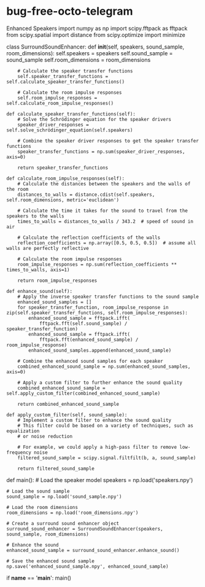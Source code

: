 # bug-free-octo-telegram
Enhanced Speakers
import numpy as np
import scipy.fftpack as fftpack
from scipy.spatial import distance
from scipy.optimize import minimize

class SurroundSoundEnhancer:
    def __init__(self, speakers, sound_sample, room_dimensions):
        self.speakers = speakers
        self.sound_sample = sound_sample
        self.room_dimensions = room_dimensions

        # Calculate the speaker transfer functions
        self.speaker_transfer_functions = self.calculate_speaker_transfer_functions()

        # Calculate the room impulse responses
        self.room_impulse_responses = self.calculate_room_impulse_responses()

    def calculate_speaker_transfer_functions(self):
        # Solve the Schrödinger equation for the speaker drivers
        speaker_driver_responses = self.solve_schrödinger_equation(self.speakers)

        # Combine the speaker driver responses to get the speaker transfer functions
        speaker_transfer_functions = np.sum(speaker_driver_responses, axis=0)

        return speaker_transfer_functions

    def calculate_room_impulse_responses(self):
        # Calculate the distances between the speakers and the walls of the room
        distances_to_walls = distance.cdist(self.speakers, self.room_dimensions, metric='euclidean')

        # Calculate the time it takes for the sound to travel from the speakers to the walls
        times_to_walls = distances_to_walls / 343.2  # speed of sound in air

        # Calculate the reflection coefficients of the walls
        reflection_coefficients = np.array([0.5, 0.5, 0.5])  # assume all walls are perfectly reflective

        # Calculate the room impulse responses
        room_impulse_responses = np.sum(reflection_coefficients ** times_to_walls, axis=1)

        return room_impulse_responses

    def enhance_sound(self):
        # Apply the inverse speaker transfer functions to the sound sample
        enhanced_sound_samples = []
        for speaker_transfer_function, room_impulse_response in zip(self.speaker_transfer_functions, self.room_impulse_responses):
            enhanced_sound_sample = fftpack.ifft(
                fftpack.fft(self.sound_sample) / speaker_transfer_function)
            enhanced_sound_sample = fftpack.ifft(
                fftpack.fft(enhanced_sound_sample) / room_impulse_response)
            enhanced_sound_samples.append(enhanced_sound_sample)

        # Combine the enhanced sound samples for each speaker
        combined_enhanced_sound_sample = np.sum(enhanced_sound_samples, axis=0)

        # Apply a custom filter to further enhance the sound quality
        combined_enhanced_sound_sample = self.apply_custom_filter(combined_enhanced_sound_sample)

        return combined_enhanced_sound_sample

    def apply_custom_filter(self, sound_sample):
        # Implement a custom filter to enhance the sound quality
        # This filter could be based on a variety of techniques, such as equalization
        # or noise reduction

        # For example, we could apply a high-pass filter to remove low-frequency noise
        filtered_sound_sample = scipy.signal.filtfilt(b, a, sound_sample)

        return filtered_sound_sample

def main():
    # Load the speaker model
    speakers = np.load('speakers.npy')

    # Load the sound sample
    sound_sample = np.load('sound_sample.npy')

    # Load the room dimensions
    room_dimensions = np.load('room_dimensions.npy')

    # Create a surround sound enhancer object
    surround_sound_enhancer = SurroundSoundEnhancer(speakers, sound_sample, room_dimensions)

    # Enhance the sound
    enhanced_sound_sample = surround_sound_enhancer.enhance_sound()

    # Save the enhanced sound sample
    np.save('enhanced_sound_sample.npy', enhanced_sound_sample)

if __name__ == '__main__':
    main()
